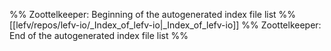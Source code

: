 %% Zoottelkeeper: Beginning of the autogenerated index file list  %%
 [[lefv/repos/lefv-io/_Index_of_lefv-io|_Index_of_lefv-io]]
%% Zoottelkeeper: End of the autogenerated index file list  %%
